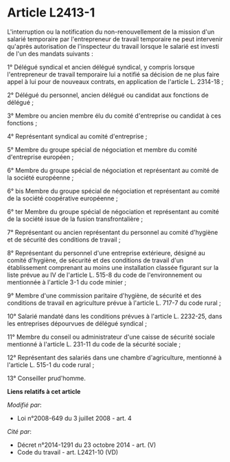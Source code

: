 # Article L2413-1

L'interruption ou la notification du non-renouvellement de la mission d'un salarié temporaire par l'entrepreneur de travail
temporaire ne peut intervenir qu'après autorisation de l'inspecteur du travail lorsque le salarié est investi de l'un des
mandats suivants : 

1° Délégué syndical et ancien délégué syndical, y compris lorsque l'entrepreneur de travail temporaire lui a notifié sa
décision de ne plus faire appel à lui pour de nouveaux contrats, en application de l'article L. 2314-18 ; 

2° Délégué du personnel, ancien délégué ou candidat aux fonctions de délégué ; 

3° Membre ou ancien membre élu du comité d'entreprise ou candidat à ces fonctions ; 

4° Représentant syndical au comité d'entreprise ; 

5° Membre du groupe spécial de négociation et membre du comité d'entreprise européen ; 

6° Membre du groupe spécial de négociation et représentant au comité de la société européenne ; 

6° bis Membre du groupe spécial de négociation et représentant au comité de la société coopérative européenne ; 

6° ter Membre du groupe spécial de négociation et représentant au comité de la société issue de la fusion transfrontalière ; 

7° Représentant ou ancien représentant du personnel au comité d'hygiène et de sécurité des conditions de travail ; 

8° Représentant du personnel d'une entreprise extérieure, désigné au comité d'hygiène, de sécurité et des conditions de
travail d'un établissement comprenant au moins une installation classée figurant sur la liste prévue au IV de l'article L.
515-8 du code de l'environnement ou mentionnée à l'article 3-1 du code minier ; 

9° Membre d'une commission paritaire d'hygiène, de sécurité et des conditions de travail en agriculture prévue à l'article L.
717-7 du code rural ; 

10° Salarié mandaté dans les conditions prévues à l'article L. 2232-25, dans les entreprises dépourvues de délégué
syndical ; 

11° Membre du conseil ou administrateur d'une caisse de sécurité sociale mentionné à l'article L. 231-11 du code de la
sécurité sociale ; 

12° Représentant des salariés dans une chambre d'agriculture, mentionné à l'article L. 515-1 du code rural ; 

13° Conseiller prud'homme.

**Liens relatifs à cet article**

_Modifié par_:

  - Loi n°2008-649 du 3 juillet 2008 - art. 4

_Cité par_:

  - Décret n°2014-1291 du 23 octobre 2014 - art. (V)
  - Code du travail - art. L2421-10 (VD)
